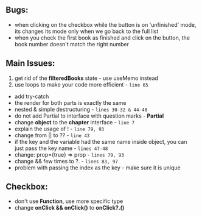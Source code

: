 ## Bugs:
* when clicking on the checkbox while the button is on 'unfinished' mode, its changes its mode only when we go back to the full list
* when you check the first book as finished and click on the button, the book number doesn't match the right number

## Main Issues:
1. get rid of the **filteredBooks** state - use useMemo instead
1. use loops to make your code more efficient - `line 65`

* add try-catch
* the render for both parts is exactly the same
* nested & simple destructuring - `lines 30-32 & 44-48`
* do not add Partial to interface with question marks - **Partial<book>**
* change **object** to the **chapter** interface - `line 7`
* explain the usage of ! - `line 79, 93`
* change from || to ?? - `line 43`
* if the key and the variable had the same name inside object, you can just pass the key name - `lines 47-48`
* change: prop={true} => prop - `lines 79, 93`
* change && few times to ?. - `lines 83, 97`
* problem with passing the index as the key - make sure it is unique


## Checkbox:
* don't use **Function**, use more specific type
* change **onClick && onClick()** to **onClick?.()**
